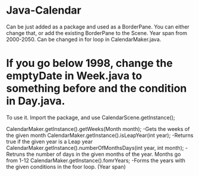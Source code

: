 # Java-Calendar
Can be just added as a package and used as a BorderPane. You can either change that, or add the existing BorderPane to the Scene.
Year span from 2000-2050. Can be changed in for loop in CalendarMaker.java. 
# If you go below 1998, change the emptyDate in Week.java to something before and the condition in Day.java.

To use it. Import the package, and use CalendarScene.getInstance();

CalendarMaker.getInstance().getWeeks(Month month);
  -Gets the weeks of the given month
CalendarMaker.getInstance().isLeapYear(int year);
  -Returns true if the given year is a Leap year
CalendarMaker.getInstance().numberOfMonthsDays(int year, int month);
  -Retruns the number of days in the given months of the year. Months go from 1-12
CalendarMaker.getInstance().fomrYears;
  -Forms the years with the given conditions in the foor loop. (Year span)
